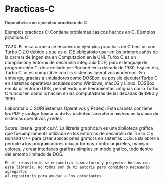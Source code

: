 # Practicas-C

Repositorio con ejemplos practicos de C

Ejemplos practicos C:
    Contiene problemas basicos hechos en C.
    Ejemplos practicos C

TC20:
    En esta carpeta se encuentran ejemplos practicos de C hechos con Turbo C 2.0 debido a que es el IDE obligatorio usar
    en los primeros años de la carrera de Ingeniera en Computacion en la UNI.
    Turbo C es un compilador y entorno de desarrollo integrado (IDE) para el lenguaje de programación C, desarrollado por Borland en 
    la década de 1980, hoy en día, Turbo C no es compatible con los sistemas operativos modernos. Sin embargo, gracias a emuladores como 
    DOSBox, es posible ejecutar Turbo C en sistemas operativos actuales como Windows, macOS y Linux. DOSBox emula un entorno DOS, permitiendo 
    que herramientas antiguas como Turbo C funcionen como lo hacían en las computadoras de las décadas de 1980 y 1990.

Laboratorio C SOR(Sistemas Operativos y Redes):
    Esta carpeta con tiene los PDF y codigo fuente .c de los distintos laboratorio hechos en la clase de sistemas operativos y redes 

Sobre libreria 'graphics.h':
    La librería graphics.h es una biblioteca gráfica que fue ampliamente utilizada en los entornos de desarrollo de Turbo C y Borland C++ para crear 
    aplicaciones gráficas en sistemas DOS. Esta librería permite a los programadores dibujar formas, controlar píxeles, manejar colores, y crear 
    interfaces gráficas simples en modo gráfico, todo dentro del entorno limitado de DOS.
    
    En el repositorio se encuentran laboratorio y proyectos hechos con esta libreria. No todos son de mi autoria pero considero necesario agregarlos 
    al repositorio para ayudar a los estudiantes.
